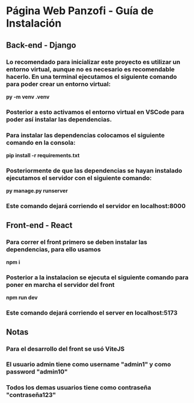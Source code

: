 # Página Web Panzofi - Guía de Instalación

## Back-end - Django
### Lo recomendado para inicializar este proyecto es utilizar un entorno virtual, aunque no es necesario es recomendable hacerlo. En una terminal ejecutamos el siguiente comando para poder crear un entorno virtual:
**py -m venv .venv**
### Posterior a esto activamos el entorno virtual en VSCode para poder así instalar las dependencias.
### Para instalar las dependencias colocamos el siguiente comando en la consola:
**pip install -r requirements.txt**
### Posteriormente de que las dependencias se hayan instalado ejecutamos el servidor con el siguiente comando:
**py manage.py runserver**
### Este comando dejará corriendo el servidor en localhost:8000

## Front-end - React
### Para correr el front primero se deben instalar las dependencias, para ello usamos
**npm i**
### Posterior a la instalacion se ejecuta el siguiente comando para poner en marcha el servidor del front
**npm run dev**
### Este comando dejará corriendo el server en localhost:5173


## Notas
### Para el desarrollo del front se usó ViteJS
### El usuario admin tiene como username "admin1" y como password "admin10"
### Todos los demas usuarios tiene como contraseña "contraseña123"
